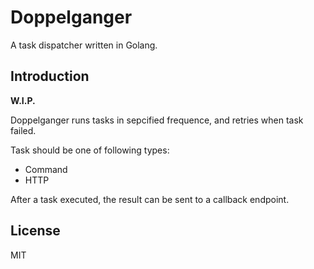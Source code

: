 # Doppelganger

A task dispatcher written in Golang.

## Introduction

**W.I.P.**

Doppelganger runs tasks in sepcified frequence, and retries when task failed.

Task should be one of following types:

* Command
* HTTP

After a task executed, the result can be sent to a callback endpoint.

## License

MIT
